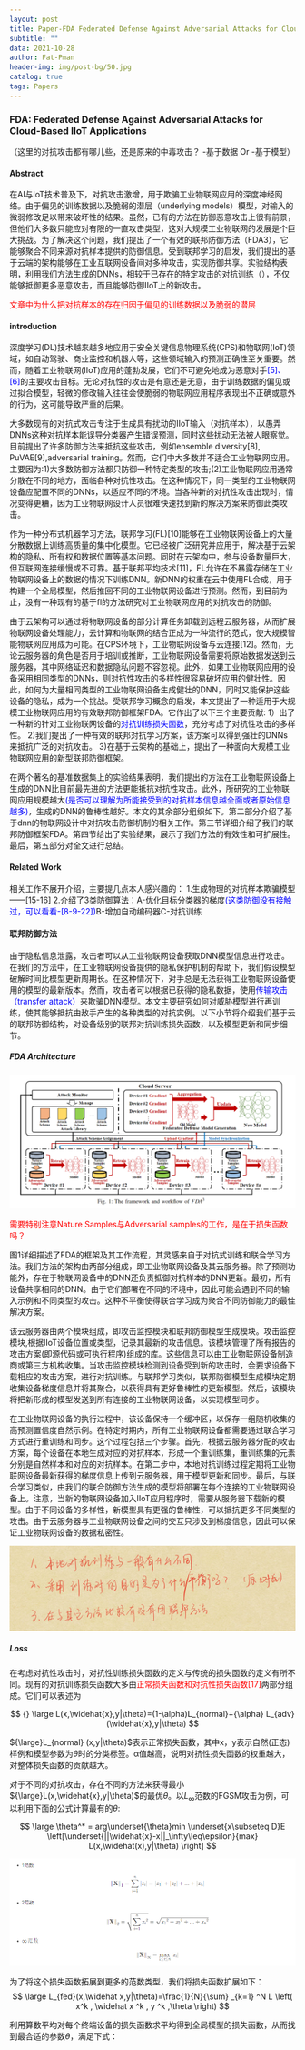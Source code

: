 ```yaml
---
layout: post
title: Paper-FDA Federated Defense Against Adversarial Attacks for Cloud-Based IIoT Applications
subtitle: ""
data: 2021-10-28
author: Fat-Pman
header-img: img/post-bg/50.jpg
catalog: true
tags: Papers
---
```


### FDA: Federated Defense Against Adversarial Attacks for Cloud-Based IIoT Applications

（这里的对抗攻击都有哪儿些，还是原来的中毒攻击？ -基于数据 Or -基于模型）

#### Abstract

在AI与IoT技术普及下，对抗攻击激增，用于欺骗工业物联网应用的深度神经网络。由于偏见的训练数据以及脆弱的潜层（underlying models）模型，对输入的微弱修改足以带来破坏性的结果。虽然，已有的方法在防御恶意攻击上很有前景，但他们大多数只能应对有限的一直攻击类型，这对大规模工业物联网的发展是个巨大挑战。为了解决这个问题，我们提出了一个有效的联邦防御方法（FDA3），它能够聚合不同来源对抗样本提供的防御信息。受到联邦学习的启发，我们提出的基于云端的架构能够在工业互联网设备间对多种攻击，实现防御共享。实验结构表明，利用我们方法生成的DNNs，相较于已存在的特定攻击的对抗训练（），不仅能够抵御更多恶意攻击，而且能够防御IIoT上的新攻击。

<font color=red>文章中为什么把对抗样本的存在归因于偏见的训练数据以及脆弱的潜层</font>

#### introduction

深度学习(DL)技术越来越多地应用于安全关键信息物理系统(CPS)和物联网(IoT)领域，如自动驾驶、商业监控和机器人等，这些领域输入的预测正确性至关重要。然而，随着工业物联网(IIoT)应用的蓬勃发展，它们不可避免地成为恶意对手<font color=blue>[5]、[6]</font>的主要攻击目标。无论对抗性的攻击是有意还是无意，由于训练数据的偏见或过拟合模型，轻微的修改输入往往会使脆弱的物联网应用程序表现出不正确或意外的行为，这可能导致严重的后果。

[^-^]:
    需要看一看这篇论文引用的攻击方法是什么？cites:[5-6]

大多数现有的对抗式攻击专注于生成具有扰动的IIoT输入（对抗样本），以愚弄DNNs这种对抗样本能误导分类器产生错误预测，同时这些扰动无法被人眼察觉。目前提出了许多防御方法来抵抗这些攻击，例如ensemble diversity[8], PuVAE[9],adversarial training。然而，它们中大多数并不适合工业物联网应用。主要因为:1)大多数防御方法都只防御一种特定类型的攻击;(2)工业物联网应用通常分散在不同的地方，面临各种对抗性攻击。在这种情况下，同一类型的工业物联网设备应配置不同的DNNs，以适应不同的环境。当各种新的对抗性攻击出现时，情况变得更糟，因为工业物联网设计人员很难快速找到新的解决方案来防御此类攻击。

作为一种分布式机器学习方法，联邦学习(FL)[10]能够在工业物联网设备上的大量分散数据上训练高质量的集中化模型。它已经被广泛研究并应用于，解决基于云架构的隐私、所有权和数据位置等基本问题。同时在云架构中，参与设备数量巨大，但互联网连接缓慢或不可靠。基于联邦平均技术[11]，FL允许在不暴露存储在工业物联网设备上的数据的情况下训练DNN。新DNN的权重在云中使用FL合成，用于构建一个全局模型，然后推回不同的工业物联网设备进行预测。然而，到目前为止，没有一种现有的基于fl的方法研究对工业物联网应用的对抗攻击的防御。

由于云架构可以通过将物联网设备的部分计算任务卸载到远程云服务器，从而扩展物联网设备处理能力，云计算和物联网的结合正成为一种流行的范式，使大规模智能物联网应用成为可能。在CPS环境下，工业物联网设备与云连接[12]。然而，无论云服务器的角色是否用于培训或推断，工业物联网设备需要将原始数据发送到云服务器，其中网络延迟和数据隐私问题不容忽视。此外，如果工业物联网应用的设备采用相同类型的DNNs，则对抗性攻击的多样性很容易破坏应用的健壮性。因此，如何为大量相同类型的工业物联网设备生成健壮的DNN，同时又能保护这些设备的隐私，成为一个挑战。受联邦学习概念的启发，本文提出了一种适用于大规模工业物联网应用的有效联邦防御框架FDA。它作出了以下三个主要贡献:
1）出了一种新的针对工业物联网设备的<font color=blue>对抗训练损失函数</font>，充分考虑了对抗性攻击的多样性。
2)我们提出了一种有效的联邦对抗学习方案，该方案可以得到强壮的DNNs来抵抗广泛的对抗攻击。
3)在基于云架构的基础上，提出了一种面向大规模工业物联网应用的新型联邦防御框架。

在两个著名的基准数据集上的实验结果表明，我们提出的方法在工业物联网设备上生成的DNN比目前最先进的方法更能抵抗对抗性攻击。此外，所研究的工业物联网应用规模越大<font color=blue>(是否可以理解为所能接受到的对抗样本信息越全面或者原始信息越多)</font>，生成的DNN的鲁棒性越好。本文的其余部分组织如下。第二部分介绍了基于dnn的物联网设计中对抗攻击防御机制的相关工作。第三节详细介绍了我们的联邦防御框架FDA。第四节给出了实验结果，展示了我们方法的有效性和可扩展性。最后，第五部分对全文进行总结。

#### Related Work
相关工作不展开介绍，主要提几点本人感兴趣的：
    1.生成物理的对抗样本欺骗模型——[15-16]
    2.介绍了3类防御算法：A-优化目标分类器的梯度<font color=blue>(这类防御没有接触过，可以看看-[8-9-22])</font>B-增加自动编码器C-对抗训练

#### 联邦防御方法
由于隐私信息泄露，攻击者可以从工业物联网设备获取DNN模型信息进行攻击。在我们的方法中，在工业物联网设备提供的隐私保护机制的帮助下，我们假设模型破解时间比模型更新周期长。在这种情况下，对手总是无法获得工业物联网设备使用的模型的最新版本。然而，攻击者可以根据已获得的隐私数据，使用<font color=blue>传输攻击（transfer attack）</font>来欺骗DNN模型。本文主要研究如何对威胁模型进行再训练，使其能够抵抗由敌手产生的各种类型的对抗实例。以下小节将介绍我们基于云的联邦防御结构，对设备级别的联邦对抗训练损失函数，以及模型更新和同步细节。

##### FDA Architecture

![framwork and workflow of FDA](/img/20211028/1.png)

<font color=red>需要特别注意Nature Samples与Adversarial samples的工作，是在于损失函数吗？</font>

图1详细描述了FDA的框架及其工作流程，其灵感来自于对抗式训练和联合学习方法。我们方法的架构由两部分组成，即工业物联网设备及其云服务器。除了预测功能外，存在于物联网设备中的DNN还负责抵御对抗样本的DNN更新。最初，所有设备共享相同的DNN。由于它们部署在不同的环境中，因此可能会遇到不同的输入示例和不同类型的攻击。这种不平衡使得联合学习成为聚合不同防御能力的最佳解决方案。

该云服务器由两个模块组成，即攻击监控模块和联邦防御模型生成模块。攻击监控模块,根据IIoT设备位置或类型，记录其最新的攻击信息。该模块管理了所有报告的攻击方案(即源代码或可执行程序)组成的库。这些信息可以由工业物联网设备制造商或第三方机构收集。当攻击监控模块检测到设备受到新的攻击时，会要求设备下载相应的攻击方案，进行对抗训练。与联邦学习类似，联邦防御模型生成模块定期收集设备梯度信息并将其聚合，以获得具有更好鲁棒性的更新模型。然后，该模块将把新形成的模型发送到所有连接的工业物联网设备，以实现模型同步。

在工业物联网设备的执行过程中，该设备保持一个缓冲区，以保存一组随机收集的高预测置信度自然示例。在特定时期内，所有工业物联网设备都需要通过联合学习方式进行重训练和同步。这个过程包括三个步骤。首先，根据云服务器分配的攻击方案，每个设备在本地生成对应的对抗样本，形成一个重训练集，重训练集的元素分别是自然样本和对应的对抗样本。在第二步中，本地对抗训练过程定期将工业物联网设备最新获得的梯度信息上传到云服务器，用于模型更新和同步。最后，与联合学习类似，由我们的联合防御方法生成的模型将部署在每个连接的工业物联网设备上。注意，当新的物联网设备加入IIoT应用程序时，需要从服务器下载新的模型。由于不同设备的多样性，新模型具有更强的鲁棒性，可以抵抗更多不同类型的攻击。由于云服务器与工业物联网设备之间的交互只涉及到梯度信息，因此可以保证工业物联网设备的数据私密性。

![question](/img/20211028/2.png)

##### Loss
在考虑对抗性攻击时，对抗性训练损失函数的定义与传统的损失函数的定义有所不同。现有的对抗训练损失函数大多由<font color=red>正常损失函数和对抗性损失函数[17]</font>两部分组成。它们可以表述为

$$ {}
\large
L(x,\widehat{x},y|\theta)=(1-\alpha)L_{normal}+{\alpha} L_{adv}(\widehat{x},y|\theta)
$$

${\large}L_{normal} (x,y|\theta)$表示正常损失函数，其中x，y表示自然(正态)样例和模型参数为$\theta$时的分类标签。α值越高，说明对抗性损失函数的权重越大，对整体损失函数的贡献越大。

对于不同的对抗攻击，存在不同的方法来获得最小${\large}L(x,\widehat{x},y|\theta)$的最优$\theta$。以$L_{\infty}$范数的FGSM攻击为例，可以利用下面的公式计算最有的$\theta$:

$$
\large
\theta^* = arg\underset{\theta}min \underset{x\subseteq D}E \left[\underset{||\widehat{x}-x||_\infty\leq\epsilon}{max} L(x,\widehat(x),y|\theta) \right]
$$

![$L_{norm}$](/img/20211028/3.png)

为了将这个损失函数拓展到更多的范数类型，我们将损失函数扩展如下：
$$
\large
L_{fed}(x,\widehat x,y|\theta)=\frac{1}{N}{\sum} _{k=1} ^N L \left( x^k , \widehat x ^k , y ^k ,\theta \right)
$$

利用算数平均对每个终端设备的损失函数求平均得到全局模型的损失函数，从而找到最合适的参数$\theta$，满足下式：

